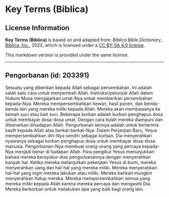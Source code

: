 # Key Terms (Biblica)

## License Information

**Key Terms (Biblica)** is based on and adapted from: _Biblica Bible Dictionary_, [Biblica, Inc.](https://www.biblica.com/), 2023, which is licensed under a [CC BY-SA 4.0 license](https://creativecommons.org/licenses/by-sa/4.0/legalcode.en).

This markdown version is provided under the same license.



--------------------------------

## Pengorbanan (id: 203391)

Sesuatu yang diberikan kepada Allah sebagai persembahan. Ini adalah salah satu cara untuk menyembah Allah. Instruksi/petunjuk Allah dalam Hukum Musa mengajarkan umat\-Nya untuk memberikan persembahan kepada\-Nya. Mereka mempersembahkan hewan, hasil panen, dan benda\-benda lain yang mereka miliki kepada Allah. Mereka akan membawanya ke kemah suci atau bait suci. Beberapa kurban adalah kurban penghapus dosa untuk membayar dosa\-dosa umat. Dengan cara itulah mereka diampuni dan dibenarkan dihadapan Allah. Pengorbanan lainnya adalah untuk berterima kasih kepada Allah atas berkat\-berkat\-Nya. Dalam Perjanjian Baru, Yesus mempersembahkan diri\-Nya sendiri sebagai kurban. Dia menyerahkan nyawanya sebagai korban penghapus dosa untuk membayar dosa\-dosa manusia. Pengorbanan\-Nya membuat orang\-orang yang percaya kepada\-Nya menjadi benar di hadapan Allah. Para pengikut Yesus menunjukkan bahwa mereka bersyukur atas pengorbanannya dengan menyerahkan banyak hal. Ketika mereka melanjutkan pekerjaan Yesus di bumi, mereka menyerahkan uang dan hal\-hal yang mereka miliki. Mereka menyerahkan hal\-hal yang ingin mereka lakukan atau miliki. Mereka bahkan mungkin menyerahkan hidup mereka. Mereka mempersembahkan semua yang mereka miliki kepada Allah karena mereka percaya dan mengasihi Dia. Mereka berkorban untuk melakukan apa yang baik bagi orang lain.


